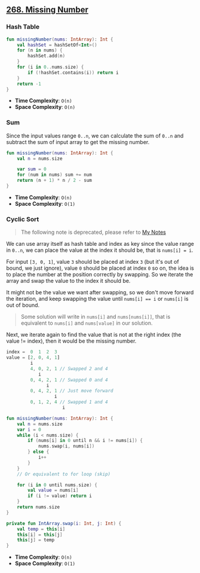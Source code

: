 ## [268. Missing Number](https://leetcode.com/problems/missing-number)

### Hash Table
```kotlin
fun missingNumber(nums: IntArray): Int {
    val hashSet = hashSetOf<Int>()
    for (n in nums) {
        hashSet.add(n)
    }
    for (i in 0..nums.size) {
        if (!hashSet.contains(i)) return i
    }
    return -1
}
```
* **Time Complexity**: `O(n)`
* **Space Complexity**: `O(n)`

### Sum
Since the input values range `0..n`, we can calculate the sum of `0..n` and subtract the sum of input array to get the missing number.

```kotlin
fun missingNumber(nums: IntArray): Int {
    val n = nums.size

    var sum = 0
    for (num in nums) sum += num
    return (n + 1) * n / 2 - sum
}
```
* **Time Complexity**: `O(n)`
* **Space Complexity**: `O(1)`

### Cyclic Sort
> The following note is deprecated, please refer to [My Notes](https://app.heptabase.com/98654732-dead-4b2e-a851-e65eea8db00e/card/2b727a20-9373-48cf-a154-ee429a9f6611)

We can use array itself as hash table and index as key since the value range in `0..n`, we can place the value at the index it should be, that is `nums[i] = i`.

For input `[3, 0, 1]`, value `3` should be placed at index `3` (but it's out of bound, we just ignore), value `0` should be placed at index `0` so on, the idea is to place the number at the position correctly by swapping. So we iterate the array and swap the value to the index it should be.

It might not be the value we want after swapping, so we don't move forward the iteration, and keep swapping the value until `nums[i] == i` or `nums[i]` is out of bound.

> Some solution will write in `nums[i]` and `nums[nums[i]]`, that is equivalent to `nums[i]` and `nums[value]` in our solution.

Next, we iterate again to find the value that is not at the right index (the value != index), then it would be the missing number.

```js
index =  0  1  2  3
value = [2, 0, 4, 1]
         i
         4, 0, 2, 1 // Swapped 2 and 4
            i
         0, 4, 2, 1 // Swapped 0 and 4
               i  
         0, 4, 2, 1 // Just move forward
                  i
         0, 1, 2, 4 // Swapped 1 and 4
                     i
```

```kotlin
fun missingNumber(nums: IntArray): Int {
    val n = nums.size
    var i = 0
    while (i < nums.size) {
        if (nums[i] in 0 until n && i != nums[i]) {
            nums.swap(i, nums[i])
        } else {
            i++
        }
    }
    // Or equivalent to for loop (skip)

    for (i in 0 until nums.size) {
        val value = nums[i]
        if (i != value) return i
    }
    return nums.size
}

private fun IntArray.swap(i: Int, j: Int) {
    val temp = this[i]
    this[i] = this[j]
    this[j] = temp
}
```
* **Time Complexity**: `O(n)`
* **Space Complexity**: `O(1)`
